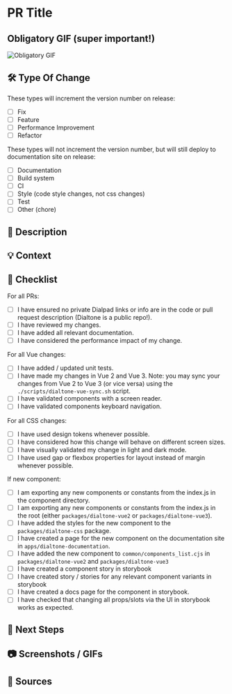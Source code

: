 # PR Title

<!--- Feel free to remove any unused sections -->

## Obligatory GIF (super important!)

<!--- go to giphy.com, pick a gif, click share, copy gif link, paste within the () brackets below. -->

![Obligatory GIF](path/to/gif)

## :hammer_and_wrench: Type Of Change

<!--- Tick or place an `x` for the type of change. Should match the type in the commit message / PR title
in https://github.com/dialpad/dialtone/blob/staging/.github/COMMIT_CONVENTION.md -->

These types will increment the version number on release:

- [ ] Fix
- [ ] Feature
- [ ] Performance Improvement
- [ ] Refactor

These types will not increment the version number, but will still deploy to documentation site on release:

- [ ] Documentation
- [ ] Build system
- [ ] CI
- [ ] Style (code style changes, not css changes)
- [ ] Test
- [ ] Other (chore)

## :book: Description

<!--- Describe specifically what the changes are -->

## :bulb: Context

<!--- Describe the purpose of the changes -->
<!--- Why did we make these changes? -->
<!--- What problem(s) do they solve? -->

## :pencil: Checklist

<!--- Tick or place an `x` in all of the checkboxes that apply -->
<!--- Remove checkboxes that do not apply -->

For all PRs:

- [ ] I have ensured no private Dialpad links or info are in the code or pull request description (Dialtone is a public repo!).
- [ ] I have reviewed my changes.
- [ ] I have added all relevant documentation.
- [ ] I have considered the performance impact of my change.

For all Vue changes:

- [ ] I have added / updated unit tests.
- [ ] I have made my changes in Vue 2 and Vue 3. Note: you may sync your changes from Vue 2 to Vue 3 (or vice versa) using the `./scripts/dialtone-vue-sync.sh` script.
- [ ] I have validated components with a screen reader.
- [ ] I have validated components keyboard navigation.

For all CSS changes:

- [ ] I have used design tokens whenever possible.
- [ ] I have considered how this change will behave on different screen sizes.
- [ ] I have visually validated my change in light and dark mode.
- [ ] I have used gap or flexbox properties for layout instead of margin whenever possible.

If new component:

<!--- There are lots of things to remember when adding a new component to the system! This is so you don't forget any of them. -->

- [ ] I am exporting any new components or constants from the index.js in the component directory.
- [ ] I am exporting any new components or constants from the index.js in the root (either `packages/dialtone-vue2` or `packages/dialtone-vue3`).
- [ ] I have added the styles for the new component to the `packages/dialtone-css` package.
- [ ] I have created a page for the new component on the documentation site in `apps/dialtone-documentation`.
- [ ] I have added the new component to `common/components_list.cjs` in `packages/dialtone-vue2` and `packages/dialtone-vue3`
- [ ] I have created a component story in storybook
- [ ] I have created story / stories for any relevant component variants in storybook
- [ ] I have created a docs page for the component in storybook.
- [ ] I have checked that changing all props/slots via the UI in storybook works as expected.

## :crystal_ball: Next Steps

<!--- Describe any future changes that need to be made after merging the PR, especially any follow up tasks after release. -->

## :camera: Screenshots / GIFs

<!--- Add these if necessary. Since we have deploy previews for every PR it may not always be. -->
<!--- Link any screenshots / GIFs below -->

## :link: Sources

<!--- Add any links to external reference material -->
